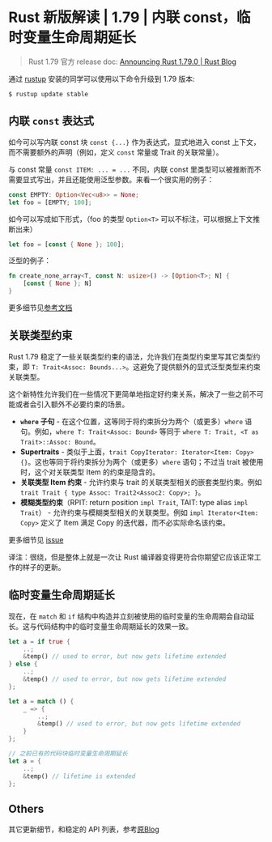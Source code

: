 # Rust 新版解读 | 1.79 | 内联 const，临时变量生命周期延长

> Rust 1.79 官方 release doc: [Announcing Rust 1.79.0 | Rust Blog](https://blog.rust-lang.org/2024/06/13/Rust-1.79.0.html)

通过 [rustup](https://www.rust-lang.org/tools/install) 安装的同学可以使用以下命令升级到 1.79 版本:

```shell
$ rustup update stable
```

## 内联 `const` 表达式

如今可以写内联 const 块 `const {...}` 作为表达式，显式地进入 const 上下文，而不需要额外的声明（例如，定义 `const` 常量或 Trait 的关联常量）。

与 const 常量 `const ITEM: ... = ...` 不同，内联 const 里类型可以被推断而不需要显式写出，并且还能使用泛型参数。来看一个很实用的例子：

```rust
const EMPTY: Option<Vec<u8>> = None;
let foo = [EMPTY; 100];
```

如今可以写成如下形式，（foo 的类型 `Option<T>` 可以不标注，可以根据上下文推断出来）

```rust
let foo = [const { None }; 100];
```

泛型的例子：

```rust
fn create_none_array<T, const N: usize>() -> [Option<T>; N] {
    [const { None }; N]
}
```

更多细节见[参考文档](https://doc.rust-lang.org/nightly/reference/expressions/block-expr.html#const-blocks)

## 关联类型约束

Rust 1.79 稳定了一些关联类型约束的语法，允许我们在类型约束里写其它类型约束，即 `T: Trait<Assoc: Bounds...>`。这避免了提供额外的显式泛型类型来约束关联类型。

这个新特性允许我们在一些情况下更简单地指定好约束关系，解决了一些之前不可能或者会引入额外不必要约束的场景。

- **`where` 子句** - 在这个位置，这等同于将约束拆分为两个（或更多）`where` 语句。例如，`where T: Trait<Assoc: Bound>` 等同于 `where T: Trait, <T as Trait>::Assoc: Bound`。
- **Supertraits** - 类似于上面，`trait CopyIterator: Iterator<Item: Copy> {}`。这也等同于将约束拆分为两个（或更多）`where` 语句；不过当 trait 被使用时，这个对关联类型 Item 的约束是隐含的。
- **关联类型 Item 约束** - 允许约束与 trait 的关联类型相关的嵌套类型约束。例如 `trait Trait { type Assoc: Trait2<Assoc2: Copy>; }`。
- **模糊类型约束**（RPIT: return position `impl Trait`, TAIT: type alias `impl Trait`） - 允许约束与模糊类型相关的关联类型。例如 `impl Iterator<Item: Copy>` 定义了 Item 满足 Copy 的迭代器，而不必实际命名该约束。

更多细节见 [issue](https://github.com/rust-lang/rust/pull/122055/#issue-2170532454)

译注：很绕，但是整体上就是一次让 Rust 编译器变得更符合你期望它应该正常工作的样子的更新。

## 临时变量生命周期延长

现在，在 `match` 和 `if` 结构中构造并立刻被使用的临时变量的生命周期会自动延长。这与代码结构中的临时变量生命周期延长的效果一致。

```rust
let a = if true {
    ..;
    &temp() // used to error, but now gets lifetime extended
} else {
    ..;
    &temp() // used to error, but now gets lifetime extended
};

let a = match () {
    _ => {
        ..;
        &temp() // used to error, but now gets lifetime extended
    }
};

// 之前已有的代码块临时变量生命周期延长
let a = {
    ..;
    &temp() // lifetime is extended
};
```

## Others

其它更新细节，和稳定的 API 列表，参考[原Blog](https://blog.rust-lang.org/2024/06/13/Rust-1.79.0.html#stabilized-apis)
